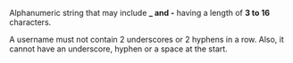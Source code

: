 Alphanumeric string that may include **_ and -** having a length of **3 to 16** characters.

A username must not contain 2 underscores or 2 hyphens in a row. Also, it cannot have an underscore, hyphen or a space at the start.
